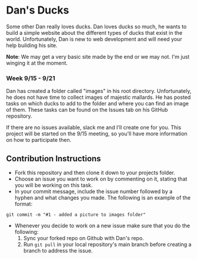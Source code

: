 # Dan's Ducks
Some other Dan really loves ducks. Dan loves ducks so much, he wants to build a simple website about the different types of ducks that exist in the world. Unfortunately, Dan is new to web development and will need your help building his site.

**Note**: We may get a very basic site made by the end or we may not. I'm just winging it at the moment.

### Week 9/15 - 9/21
Dan has created a folder called "images" in his root directory. Unfortunately, he does not have time to collect images of majestic mallards. He has posted tasks on which ducks to add to the folder and where you can find an image of them. These tasks can be found on the Issues tab on his GitHub repository.

If there are no issues available, slack me and I'll create one for you. This project will be started on the 9/15 meeting, so you'll have more information on how to participate then.

## Contribution Instructions
- Fork this repository and then clone it down to your projects folder.
- Choose an issue you want to work on by commenting on it, stating that you will be working on this task.
- In your commit message, include the issue number followed by a hyphen and what changes you made. The following is an example of the format:

```git commit -m "#1 - added a picture to images folder"```

- Whenever you decide to work on a new issue make sure that you do the following:
    1. Sync your forked repo on Github with Dan's repo.
    2. Run ```git pull``` in your local repository's main branch before creating a branch to address the issue.

